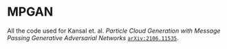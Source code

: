 # MPGAN

All the code used for Kansal et. al. *Particle Cloud Generation with Message Passing Generative Adversarial Networks* [`arXiv:2106.11535`](https://arxiv.org/abs/2106.11535).

